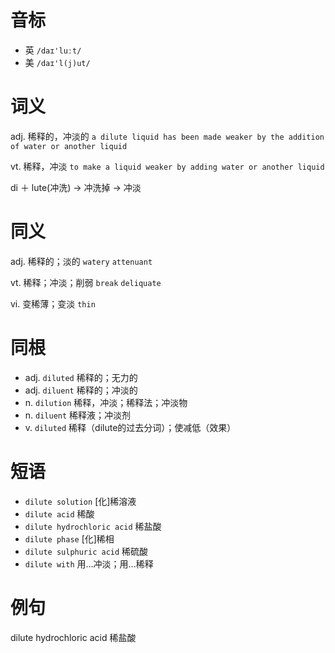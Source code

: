 # 音标

- 英 `/daɪ'luːt/`
- 美 `/daɪ'l(j)ut/`

# 词义

adj. 稀释的，冲淡的
`a dilute liquid has been made weaker by the addition of water or another liquid`

vt. 稀释，冲淡
`to make a liquid weaker by adding water or another liquid`



di ＋ lute(冲洗) → 冲洗掉 → 冲淡

# 同义

adj. 稀释的；淡的
`watery` `attenuant`

vt. 稀释；冲淡；削弱
`break` `deliquate`

vi. 变稀薄；变淡
`thin`

# 同根

- adj. `diluted` 稀释的；无力的
- adj. `diluent` 稀释的；冲淡的
- n. `dilution` 稀释，冲淡；稀释法；冲淡物
- n. `diluent` 稀释液；冲淡剂
- v. `diluted` 稀释（dilute的过去分词）；使减低（效果）

# 短语

- `dilute solution` [化]稀溶液
- `dilute acid` 稀酸
- `dilute hydrochloric acid` 稀盐酸
- `dilute phase` [化]稀相
- `dilute sulphuric acid` 稀硫酸
- `dilute with` 用…冲淡；用…稀释

# 例句

dilute hydrochloric acid
稀盐酸


